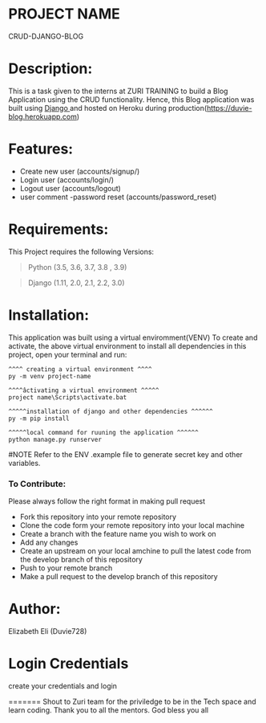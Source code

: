 
#  PROJECT NAME
CRUD-DJANGO-BLOG

# Description:
This  is  a task given to the interns at ZURI TRAINING to build a  Blog Application using the CRUD functionality. Hence, this Blog application was  built using [Django ](https://www.djangoproject.com/) and  hosted on Heroku during production(https://duvie-blog.herokuapp.com) 


# Features:
- Create new user (accounts/signup/)
- Login user    (accounts/login/)
- Logout user (accounts/logout)
- user comment
-password  reset (accounts/password_reset)


# Requirements:
This Project requires the following Versions:
> Python (3.5, 3.6, 3.7, 3.8 , 3.9) 

> Django (1.11, 2.0, 2.1, 2.2, 3.0)


# Installation:
This application was built using a virtual enviromment(VENV)
To  create  and activate, the above virtual environment to install all dependencies in this project, open your terminal and run:
```
^^^^ creating a virtual environment ^^^^
py -m venv project-name

^^^^âctivating a virtual environment ^^^^^
project name\Scripts\activate.bat

^^^^^installation of django and other dependencies ^^^^^^
py -m pip install

^^^^^local command for ruuning the application ^^^^^^
python manage.py runserver
```

#NOTE
Refer to the ENV .example file  to generate secret key and other variables.


### To Contribute:
Please always follow the right format in making pull request

* Fork this repository into your remote repository
* Clone the code form your remote repository into your local machine
* Create a branch with the feature name you wish to work on
* Add any changes
* Create an upstream on your local amchine to pull the latest code from the develop branch of this repository
* Push to your remote branch
* Make a pull request to the develop branch of this repository

# Author:
Elizabeth Eli (Duvie728)


# Login Credentials
create your credentials and login


=======
Shout to Zuri team for the priviledge to  be in the Tech space and learn coding. Thank  you to all the mentors.
God bless you all
